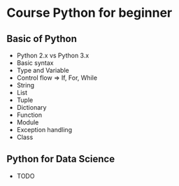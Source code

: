 # Course Python for beginner

## Basic of Python
* Python 2.x vs Python 3.x
* Basic syntax
* Type and Variable
* Control flow => If, For, While
* String
* List
* Tuple
* Dictionary
* Function
* Module
* Exception handling
* Class

## Python for Data Science
* TODO

